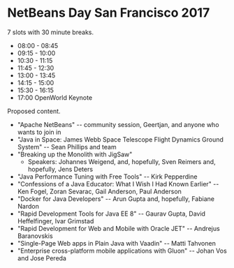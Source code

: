 # NetBeans Day San Francisco 2017

7 slots with 30 minute breaks.

   * 08:00 - 08:45
   * 09:15 - 10:00
   * 10:30 - 11:15
   * 11:45 - 12:30
   * 13:00 - 13:45
   * 14:15 - 15:00
   * 15:30 - 16:15
   * 17:00 OpenWorld Keynote
   
Proposed content.   

   * "Apache NetBeans" -- community session, Geertjan, and anyone who wants to join in
   * "Java in Space: James Webb Space Telescope Flight Dynamics Ground System" -- Sean Phillips and team
   * "Breaking up the Monolith with JigSaw" 
      - Speakers: Johannes Weigend, and, hopefully, Sven Reimers and, hopefully, Jens Deters
   * "Java Performance Tuning with Free Tools" -- Kirk Pepperdine
   * "Confessions of a Java Educator: What I Wish I Had Known Earlier" -- Ken Fogel, Zoran Sevarac, Gail Anderson, Paul Anderson
   * "Docker for Java Developers" -- Arun Gupta and, hopefully, Fabiane Nardon
   * "Rapid Development Tools for Java EE 8" -- Gaurav Gupta, David Heffelfinger, Ivar Grimstad
   * "Rapid Development for Web and Mobile with Oracle JET" -- Andrejus Baranovskis
   * "Single-Page Web apps in Plain Java with Vaadin" -- Matti Tahvonen
   * "Enterprise cross-platform mobile applications with Gluon" -- Johan Vos and Jose Pereda
